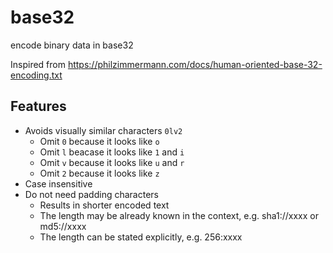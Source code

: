 # base32

encode binary data in base32

Inspired from https://philzimmermann.com/docs/human-oriented-base-32-encoding.txt

## Features
- Avoids visually similar characters `0lv2`
  - Omit `0` because it looks like `o`
  - Omit `l` beacase it looks like `1` and `i`
  - Omit `v` because it looks like `u` and `r`
  - Omit `2` because it looks like `z`
- Case insensitive
- Do not need padding characters
  - Results in shorter encoded text
  - The length may be already known in the context, e.g. sha1://xxxx or md5://xxxx
  - The length can be stated explicitly, e.g. 256:xxxx

